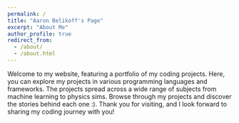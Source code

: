 ```yaml
---
permalink: /
title: "Aaron Belikoff's Page"
excerpt: "About Me"
author_profile: true
redirect_from: 
  - /about/
  - /about.html
---
```


Welcome to my website, featuring a portfolio of my coding projects. Here, you can explore my projects in various programming languages and frameworks. The projects spread across a wide range of subjects from machine learning to physics sims. Browse through my projects and discover the stories behind each one :). Thank you for visiting, and I look forward to sharing my coding journey with you!